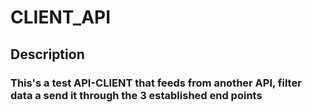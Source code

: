 # CLIENT_API

## Description

### This's a test API-CLIENT that feeds from another API, filter data a send it through the 3 established end points